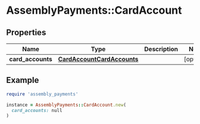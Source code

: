 # AssemblyPayments::CardAccount

## Properties

| Name | Type | Description | Notes |
| ---- | ---- | ----------- | ----- |
| **card_accounts** | [**CardAccountCardAccounts**](CardAccountCardAccounts.md) |  | [optional] |

## Example

```ruby
require 'assembly_payments'

instance = AssemblyPayments::CardAccount.new(
  card_accounts: null
)
```

